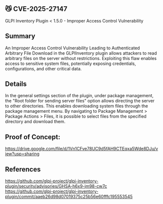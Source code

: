 ## 😼 CVE-2025-27147

GLPI Inventory Plugin	< 1.5.0 - Improper Access Control Vulnerability


## Summary
An Improper Access Control Vulnerability Leading to Authenticated Arbitrary File Download in the GLPIInventory plugin allows attackers to read arbitrary files on the server without restrictions. Exploiting this flaw enables access to sensitive system files, potentially exposing credentials, configurations, and other critical data.

##  Details
In the general settings section of the plugin, under package management, the "Root folder for sending server files" option allows directing the server to other directories. This enables downloading system files through the package management menu. By navigating to Package Management > Package Actions > Files, it is possible to select files from the specified directory and download them.

## Proof of Concept:

https://drive.google.com/file/d/1Vn1CFve78UC9d5fAH9CTEqxa5Wde8DJu/view?usp=sharing

## References
https://github.com/glpi-project/glpi-inventory-plugin/security/advisories/GHSA-h6x9-jm98-cw7c
<br>
https://github.com/glpi-project/glpi-inventory-plugin/commit/aaeb26d98d07019375c25b56e60fffc195553545


